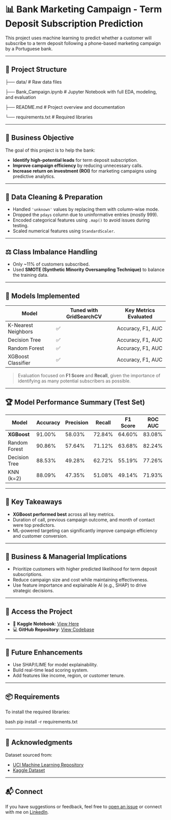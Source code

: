 # 📊 Bank Marketing Campaign - Term Deposit Subscription Prediction

This project uses machine learning to predict whether a customer will subscribe to a term deposit following a phone-based marketing campaign by a Portuguese bank.

---

## 📁 Project Structure

├── data/ # Raw data files

├── Bank_Campaign.ipynb # Jupyter Notebook with full EDA, modeling, and evaluation

├── README.md # Project overview and documentation

└── requirements.txt # Required libraries


---

## 🎯 Business Objective

The goal of this project is to help the bank:
- **Identify high-potential leads** for term deposit subscription.
- **Improve campaign efficiency** by reducing unnecessary calls.
- **Increase return on investment (ROI)** for marketing campaigns using predictive analytics.

---

## 🧹 Data Cleaning & Preparation

- Handled `'unknown'` values by replacing them with column-wise mode.
- Dropped the `pdays` column due to uninformative entries (mostly 999).
- Encoded categorical features using `.map()` to avoid issues during testing.
- Scaled numerical features using `StandardScaler`.

---

## ⚖️ Class Imbalance Handling

- Only ~11% of customers subscribed.
- Used **SMOTE (Synthetic Minority Oversampling Technique)** to balance the training data.

---

## 🤖 Models Implemented

| Model                | Tuned with GridSearchCV | Key Metrics Evaluated |
|----------------------|--------------------------|------------------------|
| K-Nearest Neighbors  | ✅                       | Accuracy, F1, AUC      |
| Decision Tree        | ✅                       | Accuracy, F1, AUC      |
| Random Forest        | ✅                       | Accuracy, F1, AUC      |
| XGBoost Classifier   | ✅                       | Accuracy, F1, AUC      |

> Evaluation focused on **F1 Score** and **Recall**, given the importance of identifying as many potential subscribers as possible.

---

## 🏆 Model Performance Summary (Test Set)

| Model         | Accuracy | Precision | Recall | F1 Score | ROC AUC |
|---------------|----------|-----------|--------|----------|---------|
| **XGBoost**   | 91.00%   | 58.03%    | 72.84% | 64.60%   | 83.08%  |
| Random Forest | 90.86%   | 57.64%    | 71.12% | 63.68%   | 82.24%  |
| Decision Tree | 88.53%   | 49.28%    | 62.72% | 55.19%   | 77.26%  |
| KNN (k=2)     | 88.09%   | 47.35%    | 51.08% | 49.14%   | 71.93%  |

---

## 📌 Key Takeaways

- **XGBoost performed best** across all key metrics.
- Duration of call, previous campaign outcome, and month of contact were top predictors.
- ML-powered targeting can significantly improve campaign efficiency and customer conversion.

---

## 🧠 Business & Managerial Implications

- Prioritize customers with higher predicted likelihood for term deposit subscriptions.
- Reduce campaign size and cost while maintaining effectiveness.
- Use feature importance and explainable AI (e.g., SHAP) to drive strategic decisions.

---

## 📂 Access the Project

- 🔗 **Kaggle Notebook**: [View Here](https://www.kaggle.com/code/demhazaje/bank-campaign)
- 💻 **GitHub Repository**: [View Codebase](https://github.com/demhazaje/Bank-Marketing-Campaign)

---

## 🚀 Future Enhancements

- Use SHAP/LIME for model explainability.
- Build real-time lead scoring system.
- Add features like income, region, or customer tenure.

---

## 📦 Requirements

To install the required libraries:

bash
pip install -r requirements.txt

--- 


## 🙌 Acknowledgments

Dataset sourced from:

- [UCI Machine Learning Repository](https://archive.ics.uci.edu/dataset/222/bank+marketing)  
- [Kaggle Dataset](https://www.kaggle.com/datasets/pankajbhowmik/bank-marketing-campaign-subscriptions/data)

---

## 📬 Connect

If you have suggestions or feedback, feel free to [open an issue](https://github.com/demhazaje/Bank-Marketing-Campaign/issues) or connect with me on [LinkedIn](https://www.linkedin.com/in/ejazahmed7/).





